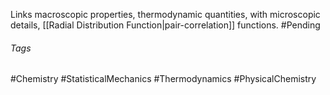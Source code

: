 Links macroscopic properties, thermodynamic quantities, with microscopic details, [[Radial Distribution Function|pair-correlation]] functions.
#Pending 

###### Tags
#Chemistry #StatisticalMechanics #Thermodynamics #PhysicalChemistry